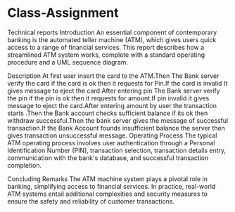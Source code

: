 # Class-Assignment
Technical reports
Introduction
An essential component of contemporary banking is the automated teller machine (ATM), which gives users quick access to a range of financial services. This report describes how a streamlined ATM system works, complete with a standard operating procedure and a UML sequence diagram.


Description
At first user insert the card to the ATM.Then The Bank server verify the card if the card is ok then it requests for Pin.If the card is invalid It gives message to eject the card.After entering pin The Bank server verify the pin if the pin is ok then it requests for amount.If pin invalid it gives message to eject the card.After entering amount by user the transaction starts .Then the Bank account checks sufficient balance if its ok then withdraw successful.Then the bank server gives the message of successful transaction.If the Bank Account founds insufficient balance the server then gives transaction unsuccessful message.
Operating Process
The typical ATM operating process involves user authentication through a Personal Identification Number (PIN), transaction selection, transaction details entry, communication with the bank's database, and successful transaction completion.

Concluding Remarks
The ATM machine system plays a pivotal role in banking, simplifying access to financial services. In practice, real-world ATM systems entail additional complexities and security measures to ensure the safety and reliability of customer transactions.
